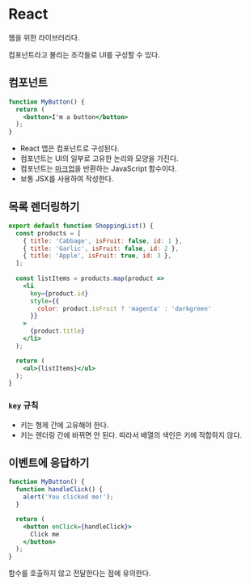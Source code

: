 # React

웹을 위한 라이브러리다.

컴포넌트라고 불리는 조각들로 UI를 구성할 수 있다.

## 컴포넌트

```jsx
function MyButton() {
  return (
    <button>I'm a button</button>
  );
}
```

- React 앱은 컴포넌트로 구성된다.
- 컴포넌트는 UI의 일부로 고유한 논리와 모양을 가진다.
- 컴포넌트는 [마크업](https://ko.wikipedia.org/wiki/%EB%A7%88%ED%81%AC%EC%97%85_%EC%96%B8%EC%96%B4)을 반환하는 JavaScript 함수이다.
- 보통 JSX를 사용하여 작성한다.

## 목록 렌더링하기

```jsx
export default function ShoppingList() {
  const products = [
    { title: 'Cabbage', isFruit: false, id: 1 },
    { title: 'Garlic', isFruit: false, id: 2 },
    { title: 'Apple', isFruit: true, id: 3 },
  ];
  
  const listItems = products.map(product =>
    <li
      key={product.id}
      style={{
        color: product.isFruit ? 'magenta' : 'darkgreen'
      }}
    >
      {product.title}
    </li>
  );

  return (
    <ul>{listItems}</ul>
  );
}
```

### `key` 규칙

- 키는 형제 간에 고유해야 한다.
- 키는 렌더링 간에 바뀌면 안 된다. 따라서 배열의 색인은 키에 적합하지 않다.

## 이벤트에 응답하기

```jsx
function MyButton() {
  function handleClick() {
    alert('You clicked me!');
  }

  return (
    <button onClick={handleClick}>
      Click me
    </button>
  );
}
```

함수를 호출하지 않고 전달한다는 점에 유의한다.